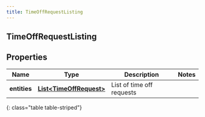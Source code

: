 ```yaml
---
title: TimeOffRequestListing
---
```


## TimeOffRequestListing

## Properties

| Name         | Type                                                                     | Description               | Notes |
| ------------ | ------------------------------------------------------------------------ | ------------------------- | ----- |
| **entities** | <!----><!---->[**List&lt;TimeOffRequest&gt;**](TimeOffRequest.md)<!----> | List of time off requests |       |

{: class="table table-striped"}
